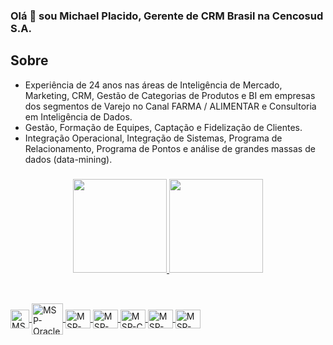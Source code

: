 ### Olá 👋 sou Michael Placido, Gerente de CRM Brasil na Cencosud S.A.

## Sobre
- Experiência de 24 anos nas áreas de Inteligência de Mercado, Marketing, CRM, Gestão de Categorias de Produtos e BI em empresas dos segmentos de Varejo no Canal FARMA / ALIMENTAR e Consultoria em Inteligência de Dados. 
- Gestão, Formação de Equipes, Captação e Fidelização de Clientes.
- Integração Operacional, Integração de Sistemas, Programa de Relacionamento, Programa de Pontos e análise de grandes massas de dados (data-mining).
###
<div align="center">
  <a href="https://github.com/rafaballerini">
  <img height="150em" src="https://github-readme-stats.vercel.app/api?username=michaelplacido&show_icons=true&theme=dark&include_all_commits=true&count_private=true"/>
  <img height="150em" src="https://github-readme-stats.vercel.app/api/top-langs/?username=michaelplacido&layout=compact&langs_count=7&theme=dark"/>
</div>
  
 ##
  
 <div style="display: inline_block"><br>  
  <img align="center" alt="MSP-VB" height="30" width="30" src="https://upload.wikimedia.org/wikipedia/commons/thumb/4/40/VB.NET_Logo.svg/512px-VB.NET_Logo.svg.png">
  <img align="center" alt="MSP-Oracle" height="50" width="50" src="https://icongr.am/devicon/oracle-original.svg?size=150&color=currentColor">
  <img align="center" alt="MSP-Rstudio" height="30" width="40" src="https://cdn.jsdelivr.net/gh/devicons/devicon/icons/rstudio/rstudio-original.svg">
  <img align="center" alt="MSP-Post" height="30" width="40" src="https://cdn.jsdelivr.net/gh/devicons/devicon/icons/postgresql/postgresql-original-wordmark.svg">
	<img align="center" alt="MSP-C" height="30" width="40" src="https://icongr.am/devicon/cplusplus-original.svg?size=148&color=currentColor">
	<img align="center" alt="MSP-Python" height="30" width="40" src="https://cdn.jsdelivr.net/gh/devicons/devicon/icons/python/python-original-wordmark.svg">
	<img align="center" alt="MSP-Java" height="30" width="40" src="https://cdn.jsdelivr.net/gh/devicons/devicon/icons/java/java-original-wordmark.svg">
</div>
 
